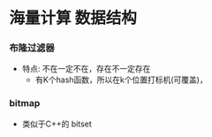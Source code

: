 海量计算 数据结构
=====


### 布隆过滤器
- 特点: 不在一定不在，存在不一定存在
    - 有K个hash函数，所以在k个位置打标机(可覆盖)，

### bitmap
- 类似于C++的 bitset

